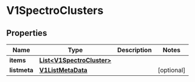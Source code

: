 # V1SpectroClusters

## Properties
Name | Type | Description | Notes
------------ | ------------- | ------------- | -------------
**items** | [**List&lt;V1SpectroCluster&gt;**](V1SpectroCluster.md) |  | 
**listmeta** | [**V1ListMetaData**](V1ListMetaData.md) |  |  [optional]
